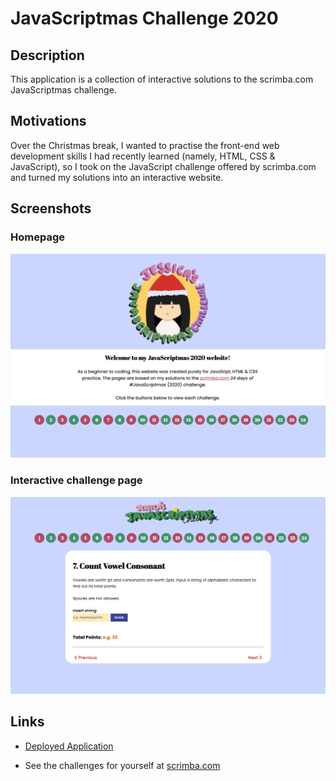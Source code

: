 # JavaScriptmas Challenge 2020 

## Description 

This application is a collection of interactive solutions to the scrimba.com JavaScriptmas challenge. 

## Motivations

Over the Christmas break, I wanted to practise the front-end web development skills I had recently learned (namely, HTML, CSS & JavaScript), so I took on the JavaScript challenge offered by scrimba.com and turned my solutions into an interactive website. 

## Screenshots 

### Homepage 

![Jessica's JavaScriptmas homepage](/assets/images/readme/homepage.png)

### Interactive challenge page 

![Jessica's JavaScriptmas challenge interactive page](/assets/images/readme/interactive.png)

## Links 

- [Deployed Application](https://jkaho.github.io/javascriptmas/)

- See the challenges for yourself at [scrimba.com](https://scrimba.com/learn/adventcalendar)

